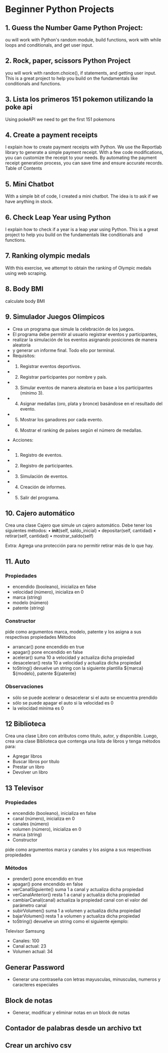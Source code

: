 # Beginner Python Projects

## 1. Guess the Number Game Python Project:  

ou will work with Python's random module, build functions, work with while loops and conditionals, and get user input.

## 2. Rock, paper, scissors Python Project  
you will work with random.choice(), if statements, and getting user input. This is a great project to help you build on the fundamentals like conditionals and functions.  

## 3. Lista los primeros 151 pokemon utilizando la poke api  
Using pokeAPI we need to get the first 151 pokemons  

## 4. Create a payment receipts  
I explain how to create payment receipts with Python. We use the Reportlab library to generate a simple payment receipt. With a few code modifications, you can customize the receipt to your needs. By automating the payment receipt generation process, you can save time and ensure accurate records.  
Table of Contents  

## 5. Mini Chatbot  
With a simple bit of code, I created a mini chatbot. The idea is to ask if we have anything in stock. 

## 6. Check Leap Year using Python  
I explain how to check if a year is a leap year using Python. This is a great project to help you build on the fundamentals like conditionals and functions.  

## 7. Ranking olympic medals  
With this exercise, we attempt to obtain the ranking of Olympic medals using web scraping.  

## 8. Body BMI  
calculate body BMI  

## 9. Simulador Juegos Olimpicos
 * Crea un programa que simule la celebración de los juegos.
 * El programa debe permitir al usuario registrar eventos y participantes,
 * realizar la simulación de los eventos asignando posiciones de manera aleatoria
 * y generar un informe final. Todo ello por terminal.
 * Requisitos:
 * 1. Registrar eventos deportivos.
 * 2. Registrar participantes por nombre y país.
 * 3. Simular eventos de manera aleatoria en base a los participantes (mínimo 3).
 * 4. Asignar medallas (oro, plata y bronce) basándose en el resultado del evento.
 * 5. Mostrar los ganadores por cada evento.
 * 6. Mostrar el ranking de países según el número de medallas.
 - Acciones:
 * 1. Registro de eventos.
 * 2. Registro de participantes.
 * 3. Simulación de eventos.
 * 4. Creación de informes.
 * 5. Salir del programa.

## 10. Cajero automático  
Crea una clase Cajero que simule un cajero automático. Debe tener los siguientes métodos:
	•	__init__(self, saldo_inicial)
	•	depositar(self, cantidad)
	•	retirar(self, cantidad)
	•	mostrar_saldo(self)

Extra: Agrega una protección para no permitir retirar más de lo que hay.  

## 11. Auto  
### Propiedades  
- encendido (booleano), inicializa en false
- velocidad (número), inicializa en 0
- marca (string)
- modelo (número)
- patente (string)
### Constructor  
pide como argumentos marca, modelo, patente y los asigna a sus respectivas propiedades
Métodos
- arrancar() pone encendido en true
- apagar() pone encendido en false
- acelerar() suma 10 a velocidad y actualiza dicha propiedad
- desacelerar() resta 10 a velocidad y actualiza dicha propiedad
- toString() devuelve un string con la siguiente plantilla ${marca} ${modelo}, patente ${patente}
### Observaciones
- sólo se puede acelerar o desacelerar si el auto se encuentra prendido
- sólo se puede apagar el auto si la velocidad es 0
- la velocidad mínima es 0  

## 12 Biblioteca  
Crea una clase Libro con atributos como titulo, autor, y disponible. Luego, crea una clase Biblioteca que contenga una lista de libros y tenga métodos para:  
- Agregar libros
- Buscar libros por título
- Prestar un libro
- Devolver un libro  

## 13 Televisor  
### Propiedades  

- encendido (booleano), inicializa en false
- canal (número), inicializa en 0
- canales (número)
- volumen (número), inicializa en 0
- marca (string)
- Constructor  

pide como argumentos marca y canales y los asigna a sus respectivas propiedades  

### Métodos  

- prender() pone encendido en true
- apagar() pone encendido en false
- verCanalSiguiente() suma 1 a canal y actualiza dicha propiedad
- verCanalAnterior() resta 1 a canal y actualiza dicha propiedad
- cambiarCanal(canal) actualiza la propiedad canal con el valor del parámetro canal
- subirVolumen() suma 1 a volumen y actualiza dicha propiedad
- bajarVolumen() resta 1 a volumen y actualiza dicha propiedad
- toString() devuelve un string como el siguiente ejemplo:  

Televisor Samsung  
- Canales: 100  
- Canal actual: 23  
- Volumen actual: 34  

## Generar Password  
- Generar una contraseña con letras mayusculas, minusculas, numeros y caracteres especiales  

## Block de notas  
- Generar, modificar y eliminar notas en un block de notas  

## Contador de palabras desde un archivo txt  

## Crear un archivo csv  



